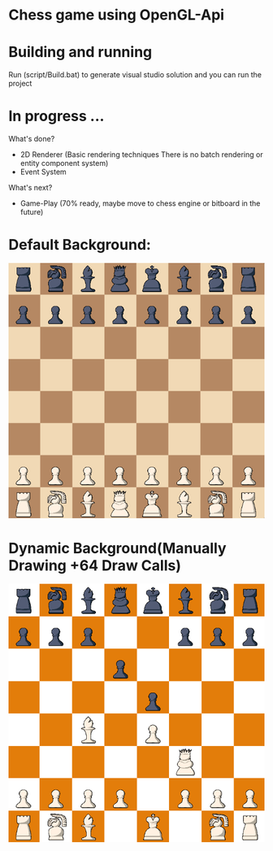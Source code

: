 # Chess game using OpenGL-Api

# Building and running

Run (script/Build.bat) to generate visual studio solution and you can run the project
 
# In progress ...

What's done?
- 2D Renderer (Basic rendering techniques There is no batch rendering or entity component system)
- Event System

What's next?
- Game-Play (70% ready, maybe move to chess engine or bitboard in the future)

# Default Background:
![alt text](https://github.com/baselsaad/Chess-OpenGL/blob/main/Chess/Chess-Game/res/screenshots/Screenshot%202022-12-31%20145833.png)

# Dynamic Background(Manually Drawing +64 Draw Calls)
![alt text](https://github.com/baselsaad/Chess-OpenGL/blob/main/Chess/Chess-Game/res/screenshots/Screenshot%202022-12-31%20150142.png)


